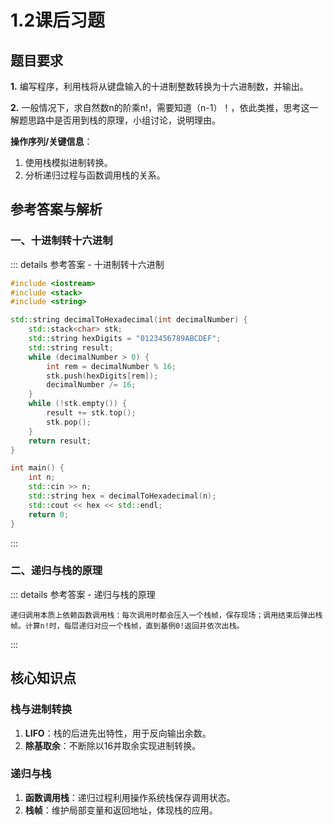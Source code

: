 # 1.2课后习题

## 题目要求
**1.** 编写程序，利用栈将从键盘输入的十进制整数转换为十六进制数，并输出。

**2.** 一般情况下，求自然数n的阶乘n!，需要知道（n-1）！，依此类推，思考这一解题思路中是否用到栈的原理，小组讨论，说明理由。

**操作序列/关键信息**：
1. 使用栈模拟进制转换。
2. 分析递归过程与函数调用栈的关系。


## 参考答案与解析

### 一、十进制转十六进制
::: details 参考答案 - 十进制转十六进制
```cpp
#include <iostream>
#include <stack>
#include <string>

std::string decimalToHexadecimal(int decimalNumber) {
    std::stack<char> stk;
    std::string hexDigits = "0123456789ABCDEF";
    std::string result;
    while (decimalNumber > 0) {
        int rem = decimalNumber % 16;
        stk.push(hexDigits[rem]);
        decimalNumber /= 16;
    }
    while (!stk.empty()) {
        result += stk.top();
        stk.pop();
    }
    return result;
}

int main() {
    int n;
    std::cin >> n;
    std::string hex = decimalToHexadecimal(n);
    std::cout << hex << std::endl;
    return 0;
}
```
:::

### 二、递归与栈的原理
::: details 参考答案 - 递归与栈的原理
```
递归调用本质上依赖函数调用栈：每次调用时都会压入一个栈帧，保存现场；调用结束后弹出栈帧。计算n!时，每层递归对应一个栈帧，直到基例0!返回并依次出栈。
```
:::



## 核心知识点

### 栈与进制转换
1. **LIFO**：栈的后进先出特性，用于反向输出余数。
2. **除基取余**：不断除以16并取余实现进制转换。

### 递归与栈
1. **函数调用栈**：递归过程利用操作系统栈保存调用状态。
2. **栈帧**：维护局部变量和返回地址，体现栈的应用。
